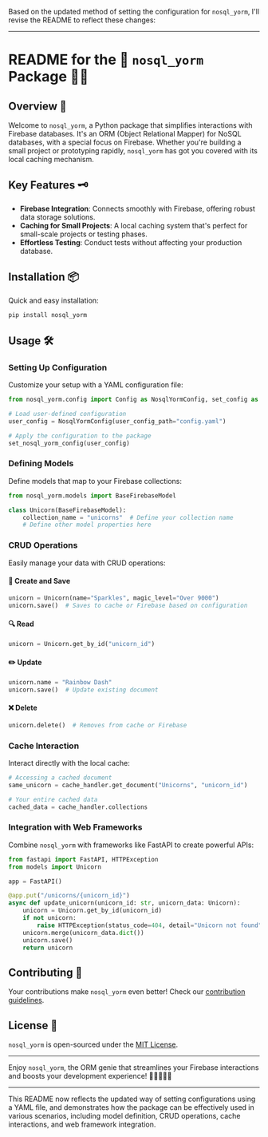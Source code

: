 Based on the updated method of setting the configuration for `nosql_yorm`, I'll revise the README to reflect these changes:

---

# README for the 🚀 `nosql_yorm` Package 🧙‍♂️

## Overview 🌟

Welcome to `nosql_yorm`, a Python package that simplifies interactions with Firebase databases. It's an ORM (Object Relational Mapper) for NoSQL databases, with a special focus on Firebase. Whether you're building a small project or prototyping rapidly, `nosql_yorm` has got you covered with its local caching mechanism. 

## Key Features 🗝️

- **Firebase Integration**: Connects smoothly with Firebase, offering robust data storage solutions.
- **Caching for Small Projects**: A local caching system that's perfect for small-scale projects or testing phases.
- **Effortless Testing**: Conduct tests without affecting your production database.

## Installation 📦

Quick and easy installation:

```bash
pip install nosql_yorm
```

## Usage 🛠️

### Setting Up Configuration

Customize your setup with a YAML configuration file:

```python
from nosql_yorm.config import Config as NosqlYormConfig, set_config as set_nosql_yorm_config

# Load user-defined configuration
user_config = NosqlYormConfig(user_config_path="config.yaml")

# Apply the configuration to the package
set_nosql_yorm_config(user_config)
```

### Defining Models

Define models that map to your Firebase collections:

```python
from nosql_yorm.models import BaseFirebaseModel

class Unicorn(BaseFirebaseModel):
    collection_name = "unicorns"  # Define your collection name
    # Define other model properties here
```

### CRUD Operations

Easily manage your data with CRUD operations:

#### 🐣 Create and Save

```python
unicorn = Unicorn(name="Sparkles", magic_level="Over 9000")
unicorn.save()  # Saves to cache or Firebase based on configuration
```

#### 🔍 Read

```python
unicorn = Unicorn.get_by_id("unicorn_id")
```

#### ✏️ Update

```python
unicorn.name = "Rainbow Dash"
unicorn.save()  # Update existing document
```

#### ❌ Delete

```python
unicorn.delete()  # Removes from cache or Firebase
```

### Cache Interaction

Interact directly with the local cache:

```python
# Accessing a cached document
same_unicorn = cache_handler.get_document("Unicorns", "unicorn_id")

# Your entire cached data
cached_data = cache_handler.collections
```

### Integration with Web Frameworks

Combine `nosql_yorm` with frameworks like FastAPI to create powerful APIs:

```python
from fastapi import FastAPI, HTTPException
from models import Unicorn

app = FastAPI()

@app.put("/unicorns/{unicorn_id}")
async def update_unicorn(unicorn_id: str, unicorn_data: Unicorn):
    unicorn = Unicorn.get_by_id(unicorn_id)
    if not unicorn:
        raise HTTPException(status_code=404, detail="Unicorn not found")
    unicorn.merge(unicorn_data.dict())
    unicorn.save()
    return unicorn
```

## Contributing 🤝

Your contributions make `nosql_yorm` even better! Check our [contribution guidelines](YOUR_LINK_HERE).

## License 📜

`nosql_yorm` is open-sourced under the [MIT License](LICENSE).

---

Enjoy `nosql_yorm`, the ORM genie that streamlines your Firebase interactions and boosts your development experience! 🚀👩‍💻👨‍💻

---

This README now reflects the updated way of setting configurations using a YAML file, and demonstrates how the package can be effectively used in various scenarios, including model definition, CRUD operations, cache interactions, and web framework integration.